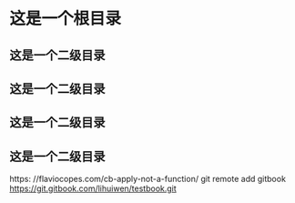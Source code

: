 # 这是一个根目录

## 这是一个二级目录
## 这是一个二级目录
## 这是一个二级目录
## 这是一个二级目录

https: //flaviocopes.com/cb-apply-not-a-function/
git remote add gitbook https://git.gitbook.com/lihuiwen/testbook.git 